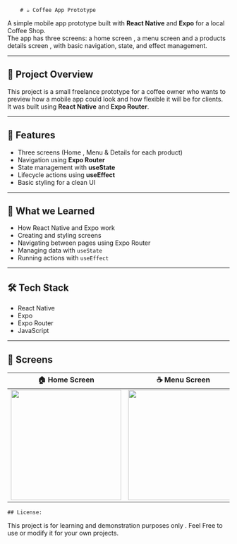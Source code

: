          

        # ☕ Coffee App Prototype

A simple mobile app prototype built with **React Native** and **Expo** for a local Coffee Shop.  
The app has three screens: a home screen , a menu screen and a products details screen , with basic navigation, state, and effect management.

---

## 🚀 Project Overview

This project is a small freelance prototype for a coffee owner who wants to preview how a mobile app could look and how flexible it will be for clients.  
It was built using **React Native** and **Expo Router**.

---

## 📱 Features

- Three screens (Home , Menu & Details for each product)
- Navigation using **Expo Router**
- State management with **useState**
- Lifecycle actions using **useEffect**
- Basic styling for a clean UI

---

## 🧠 What we Learned

- How React Native and Expo work  
- Creating and styling screens  
- Navigating between pages using Expo Router  
- Managing data with `useState`  
- Running actions with `useEffect`

---

## 🛠️ Tech Stack

- React Native  
- Expo  
- Expo Router  
- JavaScript

---



## 📸 Screens

| 🏠 Home Screen | ☕ Menu Screen | 📋 Details Screen |
|----------------|----------------|-------------------|
| <img src="https://i.postimg.cc/gwHKXSVV/Screenshot-20251024-115159-Expo-Go.jpg" width="250"/> | <img src="https://i.postimg.cc/Z9xLB78c/Screenshot-20251024-115204-Expo-Go.jpg" width="250"/> | <img src="https://i.postimg.cc/52mDczv7/Screenshot-20251024-115420-Expo-Go.jpg" width="250"/> |





    ## License:
   This project is for learning and demonstration purposes only .
   Feel Free to use or modify it for your own projects.










     

